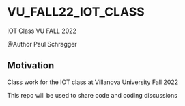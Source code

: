 # VU_FALL22_IOT_CLASS
IOT Class VU FALL 2022

@Author Paul Schragger

## Motivation
Class work for the IOT class at Villanova University Fall 2022

This repo will be used to share code and coding discussions
